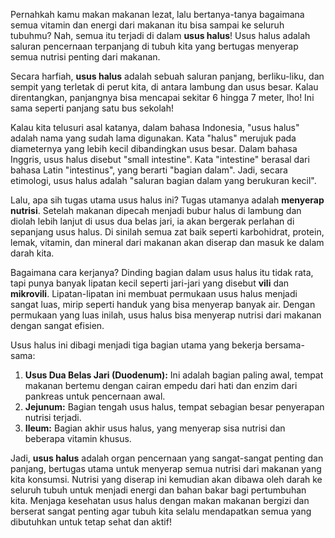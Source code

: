 Pernahkah kamu makan makanan lezat, lalu bertanya-tanya bagaimana semua vitamin dan energi dari makanan itu bisa sampai ke seluruh tubuhmu? Nah, semua itu terjadi di dalam **usus halus**! Usus halus adalah saluran pencernaan terpanjang di tubuh kita yang bertugas menyerap semua nutrisi penting dari makanan.

Secara harfiah, **usus halus** adalah sebuah saluran panjang, berliku-liku, dan sempit yang terletak di perut kita, di antara lambung dan usus besar. Kalau direntangkan, panjangnya bisa mencapai sekitar 6 hingga 7 meter, lho! Ini sama seperti panjang satu bus sekolah!

Kalau kita telusuri asal katanya, dalam bahasa Indonesia, "usus halus" adalah nama yang sudah lama digunakan. Kata "halus" merujuk pada diameternya yang lebih kecil dibandingkan usus besar. Dalam bahasa Inggris, usus halus disebut "small intestine". Kata "intestine" berasal dari bahasa Latin "intestinus", yang berarti "bagian dalam". Jadi, secara etimologi, usus halus adalah "saluran bagian dalam yang berukuran kecil".

Lalu, apa sih tugas utama usus halus ini? Tugas utamanya adalah **menyerap nutrisi**. Setelah makanan dipecah menjadi bubur halus di lambung dan diolah lebih lanjut di usus dua belas jari, ia akan bergerak perlahan di sepanjang usus halus. Di sinilah semua zat baik seperti karbohidrat, protein, lemak, vitamin, dan mineral dari makanan akan diserap dan masuk ke dalam darah kita.

Bagaimana cara kerjanya? Dinding bagian dalam usus halus itu tidak rata, tapi punya banyak lipatan kecil seperti jari-jari yang disebut **vili** dan **mikrovili**. Lipatan-lipatan ini membuat permukaan usus halus menjadi sangat luas, mirip seperti handuk yang bisa menyerap banyak air. Dengan permukaan yang luas inilah, usus halus bisa menyerap nutrisi dari makanan dengan sangat efisien.

Usus halus ini dibagi menjadi tiga bagian utama yang bekerja bersama-sama:

1. **Usus Dua Belas Jari (Duodenum):** Ini adalah bagian paling awal, tempat makanan bertemu dengan cairan empedu dari hati dan enzim dari pankreas untuk pencernaan awal.
2. **Jejunum:** Bagian tengah usus halus, tempat sebagian besar penyerapan nutrisi terjadi.
3. **Ileum:** Bagian akhir usus halus, yang menyerap sisa nutrisi dan beberapa vitamin khusus.

Jadi, **usus halus** adalah organ pencernaan yang sangat-sangat penting dan panjang, bertugas utama untuk menyerap semua nutrisi dari makanan yang kita konsumsi. Nutrisi yang diserap ini kemudian akan dibawa oleh darah ke seluruh tubuh untuk menjadi energi dan bahan bakar bagi pertumbuhan kita. Menjaga kesehatan usus halus dengan makan makanan bergizi dan berserat sangat penting agar tubuh kita selalu mendapatkan semua yang dibutuhkan untuk tetap sehat dan aktif!